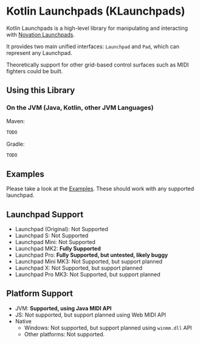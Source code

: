 # Kotlin Launchpads (KLaunchpads)

Kotlin Launchpads is a high-level library for manipulating and interacting with [Novation Launchpads](https://novationmusic.com/en/launch).

It provides two main unified interfaces: `Launchpad` and `Pad`, which can represent any Launchpad.

Theoretically support for other grid-based control surfaces such as MIDI fighters could be built.

## Using this Library

### On the JVM (Java, Kotlin, other JVM Languages)

Maven:

```xml
TODO
```

Gradle:

```groovy
TODO
```

## Examples

Please take a look at the [Examples](src/jvmMain/kotlin/com/harry1453/launchpad/examples). These should work with any supported launchpad.

## Launchpad Support

- Launchpad (Original): Not Supported
- Launchpad S: Not Supported
- Launchpad Mini: Not Supported
- Launchpad MK2: **Fully Supported**
- Launchpad Pro: **Fully Supported, but untested, likely buggy**
- Launchpad Mini MK3: Not Supported, but support planned
- Launchpad X: Not Supported, but support planned
- Launchpad Pro MK3: Not Supported, but support planned

## Platform Support

- JVM: **Supported, using Java MIDI API**
- JS: Not supported, but support planned using Web MIDI API
- Native
  - Windows: Not supported, but support planned using `winmm.dll` API
  - Other platforms: Not supported.
